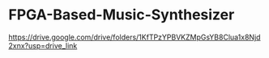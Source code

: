 # FPGA-Based-Music-Synthesizer
https://drive.google.com/drive/folders/1KfTPzYPBVKZMpGsYB8Clua1x8Njd2xnx?usp=drive_link
